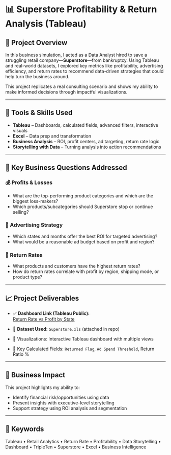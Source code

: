 # 📊 Superstore Profitability & Return Analysis (Tableau)

## 🚀 Project Overview
In this business simulation, I acted as a Data Analyst hired to save a struggling retail company—**Superstore**—from bankruptcy. Using Tableau and real-world datasets, I explored key metrics like profitability, advertising efficiency, and return rates to recommend data-driven strategies that could help turn the business around.

This project replicates a real consulting scenario and shows my ability to make informed decisions through impactful visualizations.

---

## 🧰 Tools & Skills Used
- **Tableau** – Dashboards, calculated fields, advanced filters, interactive visuals  
- **Excel** – Data prep and transformation  
- **Business Analysis** – ROI, profit centers, ad targeting, return rate logic  
- **Storytelling with Data** – Turning analysis into action recommendations  

---

## 📌 Key Business Questions Addressed
### 💰 Profits & Losses
- What are the top-performing product categories and which are the biggest loss-makers?
- Which products/subcategories should Superstore stop or continue selling?

### 📣 Advertising Strategy
- Which states and months offer the best ROI for targeted advertising?
- What would be a reasonable ad budget based on profit and region?

### 🔄 Return Rates
- What products and customers have the highest return rates?
- How do return rates correlate with profit by region, shipping mode, or product type?

---

## 📈 Project Deliverables
- ✅ **Dashboard Link (Tableau Public):**  
  [Return Rate vs Profit by State](https://public.tableau.com/views/Projectfortripletenontableau/ReturnRatevsProfitbyState)

- 📁 **Dataset Used:** `Superstore.xls` (attached in repo)  
- 🧮 Visualizations: Interactive Tableau dashboard with multiple views  
- 🧾 Key Calculated Fields: `Returned Flag`, `Ad Spend Threshold`, Return Ratio %  

---

## 💼 Business Impact
This project highlights my ability to:
- Identify financial risk/opportunities using data
- Present insights with executive-level storytelling
- Support strategy using ROI analysis and segmentation

---

## 🔑 Keywords
Tableau • Retail Analytics • Return Rate • Profitability • Data Storytelling • Dashboard • TripleTen • Superstore • Excel • Business Intelligence


